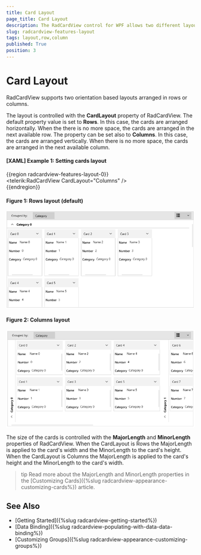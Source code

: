 ```yaml
---
title: Card Layout
page_title: Card Layout
description: The RadCardView control for WPF allows two different layout types - rows and columns based.
slug: radcardview-features-layout
tags: layout,row,column
published: True
position: 3
---
```


# Card Layout

RadCardView supports two orientation based layouts arranged in rows or columns.

The layout is controlled with the __CardLayout__ property of RadCardView. The default property value is set to __Rows__. In this case, the cards are arranged horizontally. When the there is no more space, the cards are arranged in the next available row. The property can be set also to __Columns__. In this case, the cards are arranged vertically. When there is no more space, the cards are arranged in the next available column.

#### __[XAML] Example 1: Setting cards layout__
{{region radcardview-features-layout-0}}	
	<telerik:RadCardView CardLayout="Columns" />   
{{endregion}}

#### Figure 1: Rows layout (default)
![](images/radcardview-features-card-layout-0.png)

#### Figure 2: Columns layout
![](images/radcardview-features-card-layout-1.png)

The size of the cards is controlled with the __MajorLength__ and __MinorLength__ properties of RadCardView. When the CardLayout is Rows the MajorLength is applied to the card's width and the MinorLength to the card's height. When the CardLayout is Columns the MajorLength is applied to the card's height and the MinorLength to the card's width. 

>tip Read more about the MajorLength and MinorLength properties in the [Customizing Cards]({%slug radcardview-appearance-customizing-cards%}) article.

## See Also  
* [Getting Started]({%slug radcardview-getting-started%})
* [Data Binding]({%slug radcardview-populating-with-data-data-binding%})
* [Customizing Groups]({%slug radcardview-appearance-customizing-groups%}) 